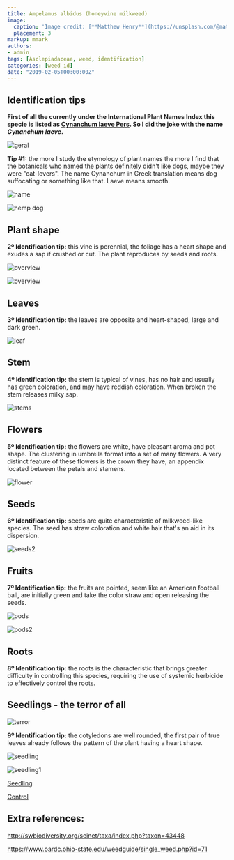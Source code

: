 ```yaml
---
title: Ampelamus albidus (honeyvine milkweed)
image:
  caption: 'Image credit: [**Matthew Henry**](https://unsplash.com/@matthewhenry?utm_source=unsplash&utm_medium=referral&utm_content=creditCopyText)'
  placement: 3
markup: mmark
authors:
- admin
tags: [Asclepiadaceae, weed, identification]
categories: [weed id]
date: "2019-02-05T00:00:00Z"
---
```

## Identification tips

**First of all the currently under the International Plant Names Index this specie is listed as [Cynanchum laeve Pers](https://www.ipni.org/n/96315-1). So I did the joke with the name *Cynanchum laeve*.**

![geral](https://github.com/vitoranunciato/academic-kickstart/blob/master/content/pt/post/cynanchum%20laeve/image/geral.jpg?raw=true)

**Tip #1:** the more I study the etymology of plant names the more I find that the botanicals who named the plants definitely didn't like dogs, maybe they were  "cat-lovers". The name  Cynanchum in Greek translation means dog suffocating or something like that. Laeve means smooth.

![name](https://github.com/vitoranunciato/academic-kickstart/blob/master/content/pt/post/cynanchum%20laeve/image/name.png?raw=true)

![hemp dog](https://media.giphy.com/media/4JVoe6rxjAlZS/giphy.gif)

## Plant shape

**2º Identification tip:** this vine is perennial, the foliage has a heart shape and exudes a sap if crushed or cut. The plant reproduces by seeds and roots.

![overview](https://github.com/vitoranunciato/academic-kickstart/blob/master/content/pt/post/cynanchum%20laeve/image/oveview.jpg?raw=true)

![overview](https://github.com/vitoranunciato/academic-kickstart/blob/master/content/pt/post/cynanchum%20laeve/image/oveview0.jpg?raw=true)

## Leaves

**3º Identification tip:** the leaves are opposite and heart-shaped, large and dark green.

![leaf](https://github.com/vitoranunciato/academic-kickstart/blob/master/content/pt/post/cynanchum%20laeve/image/leaf.jpg?raw=true)

## Stem

**4º Identification tip:** the stem is typical of vines, has no hair and usually has green coloration, and may have reddish coloration. When broken the stem releases milky sap.

![stems](https://github.com/vitoranunciato/academic-kickstart/blob/master/content/pt/post/cynanchum%20laeve/image/stems.jpg?raw=true)

## Flowers

**5º Identification tip:** the flowers are white, have pleasant aroma and pot shape. The clustering in umbrella format into a set of many flowers. A very distinct feature of these flowers is the crown they have, an appendix located between the petals and stamens.

![flower](https://github.com/vitoranunciato/academic-kickstart/blob/master/content/pt/post/cynanchum%20laeve/image/flower.jpg?raw=true)

## Seeds

**6º Identification tip:** seeds are quite characteristic of milkweed-like species.  The seed has straw coloration and white hair that's an aid in its dispersion. 

![seeds2](https://github.com/vitoranunciato/academic-kickstart/blob/master/content/pt/post/cynanchum%20laeve/image/seeds.jpg?raw=true)

## Fruits

**7º Identification tip:** the fruits are pointed, seem like an American football ball, are initially green and take the color straw and open releasing the seeds.

![pods](https://github.com/vitoranunciato/academic-kickstart/blob/master/content/pt/post/cynanchum%20laeve/image/fruit.jpg?raw=true)

![pods2](https://github.com/vitoranunciato/academic-kickstart/blob/master/content/pt/post/cynanchum%20laeve/image/fruit3.jpg?raw=true)

## Roots

**8º Identification tip:** the roots is the characteristic that brings greater difficulty in controlling this species, requiring the use of systemic herbicide to effectively control the roots. 

## Seedlings - the terror of all
![terror](https://media.giphy.com/media/bjRXyrr3DUuNq/giphy.gif)

**9º Identification tip:** the cotyledons are well rounded, the first pair of true leaves already follows the pattern of the plant having a heart shape.

![seedling](https://github.com/vitoranunciato/academic-kickstart/blob/master/content/pt/post/cynanchum%20laeve/image/seedling.jpg?raw=true)

![seedling1](https://github.com/vitoranunciato/academic-kickstart/blob/master/content/pt/post/cynanchum%20laeve/image/seedling1.jpg?raw=true)

[Seedling](https://www.youtube.com/watch?v=3aiTSPZoSGg)

[Control](https://www.youtube.com/watch?v=b5_k_5_KEU0)

## Extra references:

http://swbiodiversity.org/seinet/taxa/index.php?taxon=43448

https://www.oardc.ohio-state.edu/weedguide/single_weed.php?id=71
